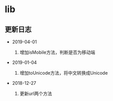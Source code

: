 ﻿# lib

## 更新日志

* 2019-04-01

    1. 增加isMobile方法，判断是否为移动端

* 2019-01-04

    1. 增加toUnicode方法，将中文转换成Unicode

* 2018-12-27

    1. 更新url两个方法